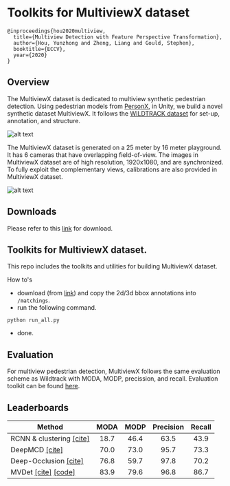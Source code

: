 # Toolkits for MultiviewX dataset

```
@inproceedings{hou2020multiview,
  title={Multiview Detection with Feature Perspective Transformation},
  author={Hou, Yunzhong and Zheng, Liang and Gould, Stephen},
  booktitle={ECCV},
  year={2020}
}
```

## Overview

The MultiviewX dataset is dedicated to multiview synthetic pedestrian detection. Using pedestrian models from [PersonX](https://github.com/sxzrt/Dissecting-Person-Re-ID-from-the-Viewpoint-of-Viewpoint), in Unity, we build a novel synthetic dataset MultiviewX. It follows the [WILDTRACK dataset](https://www.epfl.ch/labs/cvlab/data/data-wildtrack/) for set-up, annotation, and structure. 

![alt text](https://hou-yz.github.io/images/eccv2020_mvdet_multiviewx_dataset.jpg "Visualization of MultiviewX dataset")

The MultiviewX dataset is generated on a 25 meter by 16 meter playground. It has 6 cameras that have overlapping field-of-view. The images in MultiviewX dataset are of high resolution, 1920x1080, and are synchronized. To fully exploit the complementary views, calibrations are also provided in MultiviewX dataset. 

![alt text](https://hou-yz.github.io/images/eccv2020_mvdet_multiviewx_demo.gif "Detection results on MultiviewX dataset using MVDet")


## Downloads
Please refer to this [link](https://1drv.ms/u/s!AtzsQybTubHf_0Em3aDtH8q7hfc-?e=B3vMww) for download.

## Toolkits for MultiviewX dataset.

This repo includes the toolkits and utilities for building MultiviewX dataset.
 
How to's
- download (from [link](https://1drv.ms/u/s!AtzsQybTubHf_0Em3aDtH8q7hfc-?e=B3vMww)) and copy the 2d/3d bbox annotations into `/matchings`.
- run the following command.
```shell script
python run_all.py
```
- done.

## Evaluation

For multiview pedestrian detection, MultiviewX follows the same evaluation scheme as Wildtrack with MODA, MODP, precission, and recall. Evaluation toolkit can be found [here](https://github.com/hou-yz/MVDet/tree/master/multiview_detector/evaluation). 

## Leaderboards


| Method            | MODA | MODP | Precision | Recall |
|-------------------|:----:|:----:|:---------:|:------:|
| RCNN & clustering [[cite]](https://openaccess.thecvf.com/content_cvpr_2016/html/Xu_Multi-View_People_Tracking_CVPR_2016_paper.html) | 18.7 | 46.4 |    63.5   |  43.9  |
| DeepMCD          [[cite]](https://ieeexplore.ieee.org/abstract/document/8260742/) | 70.0 | 73.0 |    95.7   |  73.3  |
| Deep-Occlusion   [[cite]](https://openaccess.thecvf.com/content_iccv_2017/html/Baque_Deep_Occlusion_Reasoning_ICCV_2017_paper.html) | 76.8 | 59.7 |    97.8   |  70.2  |
| MVDet    [[cite]](https://arxiv.org/abs/2007.07247) [[code]](https://github.com/hou-yz/MVDet) | 83.9 | 79.6 |    96.8   |  86.7  |

